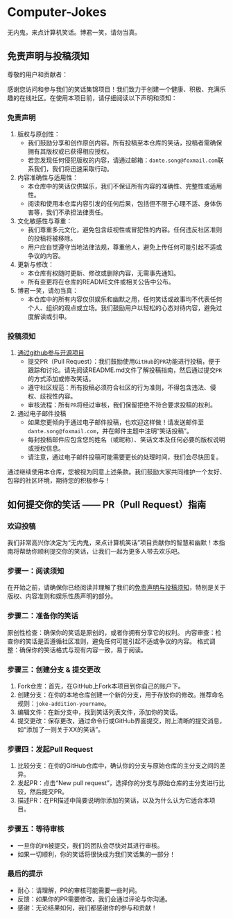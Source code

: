 # Computer-Jokes

无内鬼，来点计算机笑话。博君一笑，请勿当真。

## 免责声明与投稿须知

尊敬的用户和贡献者：

感谢您访问和参与我们的笑话集锦项目！我们致力于创建一个健康、积极、充满乐趣的在线社区。在使用本项目前，请仔细阅读以下声明和须知：

### 免责声明

1. 版权与原创性：
   - 我们鼓励分享和创作原创内容。所有投稿至本仓库的笑话，投稿者需确保拥有其版权或已获得相应授权。
   - 若您发现任何侵犯版权的内容，请通过邮箱：`dante.song@foxmail.com`联系我们，我们将迅速采取行动。
2. 内容准确性与适用性：
   - 本仓库中的笑话仅供娱乐，我们不保证所有内容的准确性、完整性或适用性。
   - 阅读和使用本仓库内容引发的任何后果，包括但不限于心理不适、身体伤害等，我们不承担法律责任。
3. 文化敏感性与尊重：
   - 我们尊重多元文化，避免包含歧视性或冒犯性的内容。任何违反社区准则的投稿将被移除。
   - 用户应自觉遵守当地法律法规，尊重他人，避免上传任何可能引起不适或争议的内容。
4. 更新与修改：
   - 本仓库有权随时更新、修改或删除内容，无需事先通知。
   - 所有变更将在仓库的README文件或相关公告中公布。
5. 博君一笑，请勿当真：
   - 本仓库中的所有内容仅供娱乐和幽默之用，任何笑话或故事均不代表任何个人、组织的观点或立场。我们鼓励用户以轻松的心态对待内容，避免过度解读或引申。

### 投稿须知

1. [通过github参与开源项目](https://github.com/newcleanbird/Computer-Jokes)
   - 提交PR（Pull Request）：我们鼓励使用`GitHub`的`PR`功能进行投稿，便于跟踪和讨论。请先阅读README.md文件了解投稿指南，然后通过提交`PR`的方式添加或修改笑话。
   - 遵守社区规范：所有投稿必须符合社区的行为准则，不得包含违法、侵权、歧视性内容。
   - 审核流程：所有`PR`将经过审核，我们保留拒绝不符合要求投稿的权利。
2. 通过电子邮件投稿
   - 如果您更倾向于通过电子邮件投稿，也欢迎这样做！请发送邮件至`dante.song@foxmail.com`，并在邮件主题中注明“笑话投稿”。
   - 每封投稿邮件应包含您的姓名（或昵称）、笑话文本及任何必要的版权说明或授权信息。
   - 请注意，通过电子邮件投稿可能需要更长的处理时间，我们会尽快回复。

通过继续使用本仓库，您被视为同意上述条款。我们鼓励大家共同维护一个友好、包容的社区环境，期待您的积极参与！

## 如何提交你的笑话 —— PR（Pull Request）指南

### 欢迎投稿

我们非常高兴你决定为“无内鬼，来点计算机笑话”项目贡献你的智慧和幽默！本指南将帮助你顺利提交你的笑话，让我们一起为更多人带去欢乐吧。

### 步骤一：阅读须知

在开始之前，请确保你已经阅读并理解了我们的[免责声明与投稿须知](#免责声明与投稿须知)，特别是关于版权、内容准则和娱乐性质声明的部分。

### 步骤二：准备你的笑话

原创性检查：确保你的笑话是原创的，或者你拥有分享它的权利。
内容审查：检查你的笑话是否遵循社区准则，避免任何可能引起不适或争议的内容。
格式调整：确保你的笑话格式与现有内容一致，易于阅读。

### 步骤三：创建分支 & 提交更改

1. Fork仓库：首先，在GitHub上Fork本项目到你自己的账户下。
2. 创建分支：在你的本地仓库创建一个新的分支，用于存放你的修改。推荐命名规则：`joke-addition-yourname`。
3. 编辑文件：在新分支中，找到笑话列表文件，添加你的笑话。
4. 提交更改：保存更改，通过命令行或GitHub界面提交，附上清晰的提交消息，如“添加了一则关于XX的笑话”。

### 步骤四：发起Pull Request

1. 比较分支：在你的GitHub仓库中，确认你的分支与原始仓库的主分支之间的差异。
2. 发起PR：点击“New pull request”，选择你的分支与原始仓库的主分支进行比较，然后提交PR。
3. 描述PR：在PR描述中简要说明你添加的笑话，以及为什么认为它适合本项目。

### 步骤五：等待审核

- 一旦你的`PR`被提交，我们的团队会尽快对其进行审核。
- 如果一切顺利，你的笑话将很快成为我们笑话集的一部分！

### 最后的提示

- 耐心：请理解，PR的审核可能需要一些时间。
- 反馈：如果你的PR需要修改，我们会通过评论与你沟通。
- 感谢：无论结果如何，我们都感谢你的参与和贡献！
